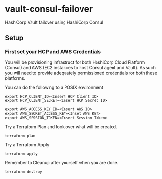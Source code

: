 # vault-consul-failover
HashiCorp Vault failover using HashiCorp Consul

## Setup

### First set your HCP and AWS Credentials

You will be provisioning infrastruct for both HashiCorp Cloud Platform (Consul) and AWS (EC2 instances to host Consul agent and Vault). As such you will need to provide adequately permissioned credentials for both these platforms.

You can do the following to a POSIX environment
```
export HCP_CLIENT_ID=<Insert HCP Client ID>
export HCP_CLIENT_SECRET=<Insert HCP Secret ID>

export AWS_ACCESS_KEY_ID=<Insert AWS ID>
export AWS_SECRET_ACCESS_KEY=<Inset AWS KEY>
export AWS_SESSION_TOKEN=<Insert Session Token>
```

Try a Terraform Plan and look over what will be created.

```
terraform plan
```

Try a Terraform Apply

```
terraform apply
```

Remember to Cleanup after yourself when you are done.

```
terraform destroy
```

